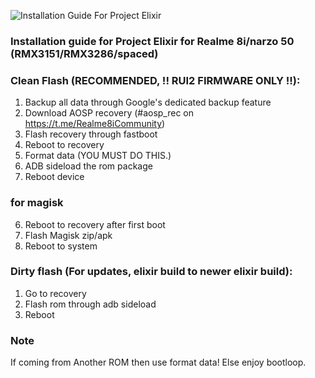 ![Installation Guide For Project Elixir](https://i.imgur.com/3UmK6nS.png "Installation")

### Installation guide for Project Elixir for Realme 8i/narzo 50 (RMX3151/RMX3286/spaced)

### Clean Flash (RECOMMENDED, !! RUI2 FIRMWARE ONLY !!):
1. Backup all data through Google's dedicated backup feature
2. Download AOSP recovery (#aosp_rec on https://t.me/Realme8iCommunity)
3. Flash recovery through fastboot
4. Reboot to recovery
5. Format data (YOU MUST DO THIS.)
6. ADB sideload the rom package
7. Reboot device

### for magisk
6. Reboot to recovery after first boot
7. Flash Magisk zip/apk
8. Reboot to system

### Dirty flash (For updates, elixir build to newer elixir build):
1. Go to recovery
2. Flash rom through adb sideload
3. Reboot

### Note
If coming from Another ROM then use format data! Else enjoy bootloop.